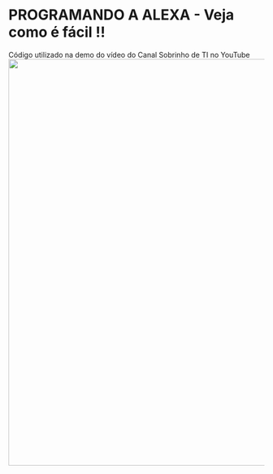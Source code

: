 # PROGRAMANDO A ALEXA - Veja como é fácil !!

Código utilizado na demo do vídeo do Canal Sobrinho de TI no YouTube
<a href="https://www.youtube.com/watch?v=aGQTQlf_hsk">
<image width="800px" src="https://julianocustodiosite.files.wordpress.com/2021/03/thumb-alexa1.png"/></a>


